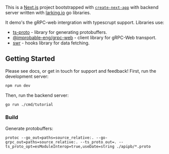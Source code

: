 This is a [Next.js](https://nextjs.org/) project bootstrapped with 
[`create-next-app`](https://github.com/vercel/next.js/tree/canary/packages/create-next-app)
with backend server written with [larking.io](https://larking.io) go libraries.

It demo's the gRPC-web intergration with typescrupt support. Libraries use:
- [ts-proto](https://github.com/stephenh/ts-proto) - library for generating protobuffers.
- [@improbable-eng/grpc-web](https://www.npmjs.com/package/@improbable-eng/grpc-web) - client library for gRPC-Web transport.
- [swr](https://www.npmjs.com/package/swr) - hooks library for data fetching.

## Getting Started

Please see docs, or get in touch for support and feedback!
First, run the development server:

```bash
npm run dev
```

Then, run the backend server:
```bash
go run ./cmd/tutorial
```

### Build

Generate protobuffers:
```
protoc --go_out=paths=source_relative:. --go-grpc_out=paths=source_relative:. --ts_proto_out=. --ts_proto_opt=esModuleInterop=true,useDate=string ./apipb/*.proto
```
